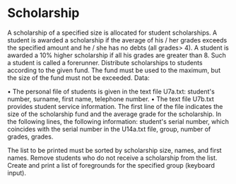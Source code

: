 # Scholarship
A scholarship of a specified size is allocated for student scholarships. A student is awarded a scholarship if the average of his / her grades exceeds the specified amount and he / she has no debts (all grades> 4). A student is awarded a 10% higher scholarship if all his grades are greater than 8. Such a student is called a forerunner. Distribute scholarships to students according to the given fund. The fund must be used to the maximum, but the size of the fund must not be exceeded. Data:
 
•	The personal file of students is given in the text file U7a.txt: student's number, surname, first name, telephone number.
•	The text file U7b.txt provides student service information. The first line of the file indicates the size of the scholarship fund and the average grade for the scholarship. In the following lines, the following information: student's serial number, which coincides with the serial number in the U14a.txt file, group, number of grades, grades.

The list to be printed must be sorted by scholarship size, names, and first names. Remove students who do not receive a scholarship from the list. Create and print a list of foregrounds for the specified group (keyboard input).

